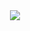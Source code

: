 <div style="text-align: center;"><img src="http://guts-2018.herokuapp.com/images/phoney-small.png"></div>
